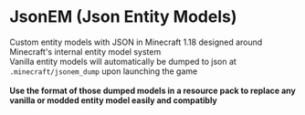 # JsonEM (Json Entity Models)

Custom entity models with JSON in Minecraft 1.18 designed around Minecraft's internal entity model system <br/>
Vanilla entity models will automatically be dumped to json at `.minecraft/jsonem_dump` upon launching the game <br/> <br/>
**Use the format of those dumped models in a resource pack to replace any vanilla or modded entity model easily and compatibly**
